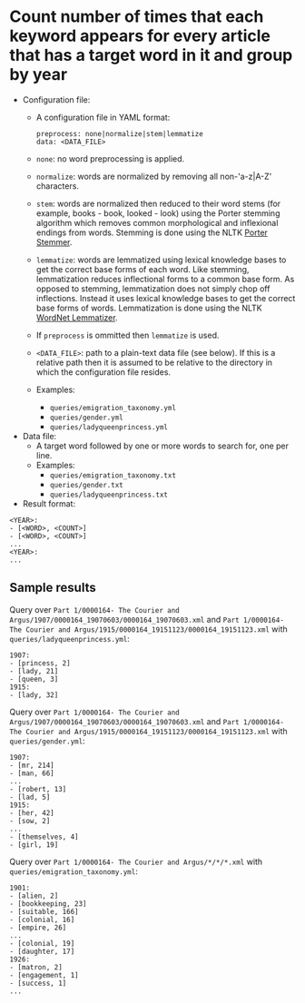 # Count number of times that each keyword appears for every article that has a target word in it and group by year

* Configuration file:
  - A configuration file in YAML format:

    ```
    preprocess: none|normalize|stem|lemmatize
    data: <DATA_FILE>
    ```

  - `none`: no word preprocessing is applied.
  - `normalize`: words are normalized by removing all non-'a-z|A-Z' characters.
  - `stem`: words are normalized then reduced to their word stems (for example, books - book, looked - look) using the Porter stemming algorithm which removes common morphological and inflexional endings from words. Stemming is done using the NLTK [Porter Stemmer](https://www.nltk.org//api/nltk.stem.html#module-nltk.stem.porter).
  - `lemmatize`: words are lemmatized using lexical knowledge bases to get the correct base forms of each word. Like stemming, lemmatization reduces inflectional forms to a common base form. As opposed to stemming, lemmatization does not simply chop off inflections. Instead it uses lexical knowledge bases to get the correct base forms of words. Lemmatization is done using the NLTK [WordNet Lemmatizer](https://www.nltk.org/api/nltk.stem.html#module-nltk.stem.wordnet).

  - If `preprocess` is ommitted then `lemmatize` is used.
  - `<DATA_FILE>`: path to a plain-text data file (see below). If this is a relative path then it is assumed to be relative to the directory in which the configuration file resides.
  - Examples:
    - `queries/emigration_taxonomy.yml`
    - `queries/gender.yml`
    - `queries/ladyqueenprincess.yml`
* Data file:
  - A target word followed by one or more words to search for, one per line.
  - Examples:
    - `queries/emigration_taxonomy.txt`
    - `queries/gender.txt`
    - `queries/ladyqueenprincess.txt`
* Result format:

```
<YEAR>:
- [<WORD>, <COUNT>]
- [<WORD>, <COUNT>]
...
<YEAR>:
...
```

## Sample results

Query over `Part 1/0000164- The Courier and Argus/1907/0000164_19070603/0000164_19070603.xml` and `Part 1/0000164- The Courier and Argus/1915/0000164_19151123/0000164_19151123.xml` with `queries/ladyqueenprincess.yml`:

```
1907:
- [princess, 2]
- [lady, 21]
- [queen, 3]
1915:
- [lady, 32]
```

Query over `Part 1/0000164- The Courier and Argus/1907/0000164_19070603/0000164_19070603.xml` and `Part 1/0000164- The Courier and Argus/1915/0000164_19151123/0000164_19151123.xml` with `queries/gender.yml`:

```
1907:
- [mr, 214]
- [man, 66]
...
- [robert, 13]
- [lad, 5]
1915:
- [her, 42]
- [sow, 2]
...
- [themselves, 4]
- [girl, 19]
```

Query over `Part 1/0000164- The Courier and Argus/*/*/*.xml` with `queries/emigration_taxonomy.yml`:

```
1901:
- [alien, 2]
- [bookkeeping, 23]
- [suitable, 166]
- [colonial, 16]
- [empire, 26]
...
- [colonial, 19]
- [daughter, 17]
1926:
- [matron, 2]
- [engagement, 1]
- [success, 1]
...
```
